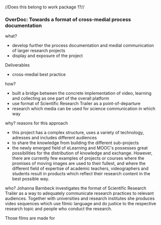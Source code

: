 //Does this belong to work package 1?//


### OverDoc: Towards a format of cross-medial process documentation 

what? 

- develop further the process documentation and medial communication of larger research projects
- display and exposure of the project 

Deliverables
- cross-medial best practice 
 

how?

- built a bridge between the concrete implementation of video, learning and collecting as one part 
of the overall platform
- use format of Scientific Research Trailer as a point-of-departure
- research which media can be used for science communication in which way


why? reasons for this approach

- this project has a complex structure, uses a variety of technology, adresses and includes different audiences
- to share the knowledge from building the different sub-projects 
- the newly emerged field of eLearning and MOOC's possesses great possibilities for the distribution of knowledge and exchange. However, there are currently few examples of projects or courses where the promises of moving images are used to their fullest, and where the different field of expertise of academic teachers, videographers and students result in products which reflect their research content in the best possible way.

who? 
Johanna Barnbeck investigates the format of Scientific Research Trailer as a way to adequately communicate research practices to relevant audiences. Together with universities and research institutes she produces video sequences which use filmic language and do justice to the respective research topic and people who conduct the research. 

Those films are made for

